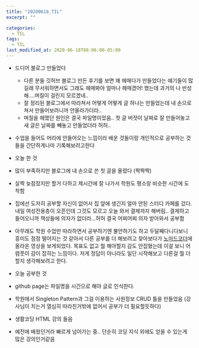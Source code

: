 ```yaml
---  
title: "20200618_TIL"  
excerpt: ""  

categories:  
  - TIL  
tags:  
  - TIL  
last_modified_at: 2020-06-18T08:06:00-05:00  
---  
```


* 드디어 블로그 만들었다  
	* 다른 분들 깃허브 블로그 만든 후기를 보면 꽤 헤매다가 만들었다는 얘기들이 많길래 무서워하면서도
그래도 헤매봐야 얼마나 헤매겠어! 했는데 과거의 나 반성해....며칠이 걸린지 모르겠네..
	* 잘 정리된 블로그에서 따라쳐서 어떻게 어떻게 글 하나는 만들었는데 내 손으로 쳐서 만들어보려니까 안올라가더라..
	* 며칠을 헤맸던 원인은 결국 파일명이었음.. 첫 글 버젓이 날짜로 잘 만들어놓고 새 글은 날짜를 빼놓고 만들었더라 허허..

* 수업을 들어도 머리에 안들어오는 느낌이라 배운 것들이랑 개인적으로 공부하는 것들을 간단하게나마 기록해보려고한다

* 오늘 한 것  
 * 많이 부족하지만 블로그에 내 손으로 쓴 첫 글을 올렸다 (짝짝짝)  
 * 살짝 늦잠잤지만 할거 다하고 제시간에 잘 나가서 학원도 평소랑 비슷한 시간에 도착함
 * 집에선 도저히 공부할 자신이 없어서 집 앞에 생긴지 얼마 안된 스터디 카페를 갔다. 내일 여성전용층이 오픈인데 그것도 모르고 오늘 와서 결제까지 해버림..
결제하고 들어오니까 책상들에 의자가 없더라...허허 결국 어찌어찌 의자 받아와서 공부함
 * 아무래도 학원 수업만 따라하면서 공부하기엔 불안하기도 하고 두달째다니다보니 흥미도 점점 떨어지는 것 같아서 다른 공부를 더 해보려고 찾아보다가
[노마드코더](https://youtu.be/ODa9mY2bEEc)에 올라온 영상을 보게되었다. 목표도 없고 뭘 해야할지 감도 안잡혔는데 이걸 보니 어렴풋이 감이 잡히는 느낌이다.
저게 정답이 아니라도 일단 시작해보고 다른걸 뭘 더 할지 생각해보려고 한다.

* 오늘 공부한 것
 * github page는 파일명을 시간으로 해야 글로 인식한다.
 * 학원에서 Singleton Pattern과 그걸 이용하는 사원정보 CRUD 틀을 만들었음 (강사님이 치는거 열심히 따라친거밖에 없어서 공부가 더 필요할듯하다)
 * 생활코딩 HTML 강의 들음
  * 예전에 배웠던거라 빠르게 넘어가는 중.. 단순히 코딩 지식 외에도 얻을 수 있는게 많은 강의인거같음


